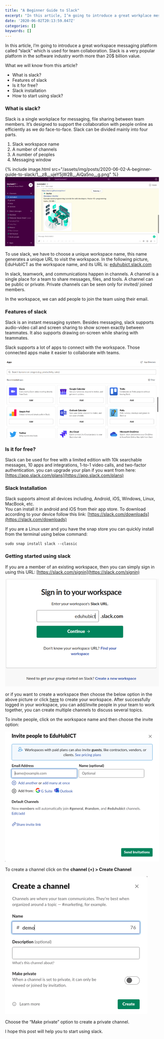 ```yaml
---
title: "A Beginner Guide to Slack"
excerpt: "In this article, I’m going to introduce a great workplace messaging platform called “slack” which is used for team collaboration."
date: '2020-06-02T20:13:59.047Z'
categories: []
keywords: []
---
```


In this article, I’m going to introduce a great workspace messaging platform called “slack” which is used for team collaboration. Slack is a very popular platform in the software industry worth more than 20$ billion value.

What we will know from this article?

*   What is slack?
*   Features of slack
*   Is it for free?
*   Slack installation
*   How to start using slack?

### What is slack?

Slack is a single workplace for messaging, file sharing between team members. It’s designed to support the collaboration with people online as efficiently as we do face-to-face. Slack can be divided mainly into four parts.

1.  Slack workspace name
2.  A number of channels
3.  A number of peoples
4.  Messaging window

{% include image.html src="/assets/img/posts/2020-06-02-A-beginner-guide-to-slack/1__z8__ujeY5jW2B__AiQa5no__g.png" %}
<img src="/assets/img/posts/2020-06-02-A-beginner-guide-to-slack/1__z8__ujeY5jW2B__AiQa5no__g.png">

To use slack, we have to choose a unique workspace name, this name generates a unique URL to visit the workspace. In the following picture, EduHubICT as the workspace name, and its URL is: [eduhubict.slack.com](http://eduhubict.slack.com)

In slack, teamwork, and communications happen in channels. A channel is a single place for a team to share messages, files, and tools. A channel can be public or private. Private channels can be seen only for invited/ joined members.

In the workspace, we can add people to join the team using their email.

### Features of slack

Slack is an instant messaging system. Besides messaging, slack supports audio-video call and screen sharing to show screen exactly between teammates. It also supports drawing on-screen while sharing with teammates.

Slack supports a lot of apps to connect with the workspace. Those connected apps make it easier to collaborate with teams.

![](../assets/img/1__W8__FXGYLX916AzyHJl5DrA.png)

### Is it for free?

Slack can be used for free with a limited edition with 10k searchable messages, 10 apps and integrations, 1-to-1 video calls, and two-factor authentication. you can upgrade your plan if you want from here: [https://app.slack.com/plans](https://app.slack.com/plans)

### Slack Installation

Slack supports almost all devices including, Android, iOS, Windows, Linux, MacBook, etc.  
You can install it in android and iOS from their app store. To download according to your device follow this link: [https://slack.com/downloads](https://slack.com/downloads)

If you are a Linux user and you have the snap store you can quickly install from the terminal using below command:

```
sudo snap install slack --classic
```

### Getting started using slack

If you are a member of an existing workspace, then you can simply sign in using this URL: [https://slack.com/signin](https://slack.com/signin)

![](../assets/img/1__HGBl____M2cct8jN32V5gpiQ.png)


or if you want to create a workspace then choose the below option in the above picture or click [here](https://slack.com/create) to create your workspace. After successfully logged in your workspace, you can add/invite people in your team to work together, you can create multiple channels to discuss several topics.

To invite people, click on the workspace name and then choose the invite option:

![](../assets/img/1__oqO8DKJjCLgeC3xOpFiqEA.png)


To create a channel click on the **channel (+) > Create Channel**

![](../assets/img/1__ijkEESwRJ0gq4tYXgwN8Og.png)


Choose the “Make private” option to create a private channel.

I hope this post will help you to start using slack.